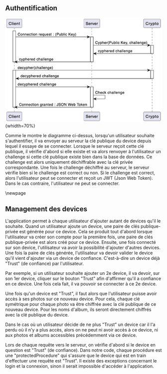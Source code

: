 ## Authentification

![Authentification](../assets/authentification.png "Authentification"){whidth=70%}

Comme le montre le diagramme ci-dessus, lorsqu'un utilisateur souhaite s'authentifier, il va envoyer au serveur la clé publique du device depuis lequel il essaye de se connecter. Lorsque le serveur reçoit cette clé publique, il vérifie d'abord si elle existe et va alors renvoyer à l'utilisateur un challenge si cette clé publique existe bien dans la base de données. Ce challenge est alors uniquement déchiffrable avec la clé privée correspondante. Une fois le challenge déchiffré au serveur, le serveur vérifie bien si le challenge est correct ou non. Si le challenge est correct, alors l'utilisateur peut se connecter et reçoit un JWT (Json Web Token). Dans le cas contraire, l'utilisateur ne peut se connecter.

\newpage

## Management des devices

L'application permet à chaque utilisateur d'ajouter autant de devices qu'il le souhaite. Quand un utilisateur ajoute un device, une paire de clés publique-privée est générée pour ce device. Cela se produit tout d'abord lorsque l'utilisateur va créer son compte pour la première fois, une paire de clés publique-privée est alors créé pour ce device. Ensuite, une fois connecté sur son device, l'utilisateur va avoir la possibilité d'ajouter d'autres devices. Une fois la paire de clés générée, l'utilisateur va devoir valider le device qu'il vient d'ajouter via un device de confiance. C'est-à-dire un device déjà "Trust" (de confiance) par l'utilisateur.

Par exemple, si un utilisateur souhaite ajouter un 2e device, il va devoir, sur son 1er device, cliquer sur le bouton "Trust" afin d'affirmer qu'il a confiance en ce device. Une fois cela fait, il va pouvoir se connecter à ce 2e device.

Une fois qu'un device est "Trust", il faut alors que l'utilisateur puisse avoir accès à ses photos sur ce nouveau device. Pour cela, chaque clé symétrique pour chaque photo va être chiffrée avec la clé publique de ce nouveau device. Pour les noms d'album, ils seront directement chiffrés avec la clé publique du device.

Dans le cas où un utilisateur décide de ne plus "Trust" un device car il l'a perdu où il n'y a plus accès, alors on ne peut ni avoir accès à ce device, ni aux photos et albums accessibles précédemment via ce device.

Lors de chaque requête vers le serveur, on vérifie d'abord si le device en question est "Trust" (de confiance). Dans notre code, chaque procédure est une "protectedProcedure" qui s'assure que le device qui est en train d'effectuer une requête est "Trust". Il existe des exceptions concernant le login et la connexion, sinon il serait impossible d'accéder à l'application.
